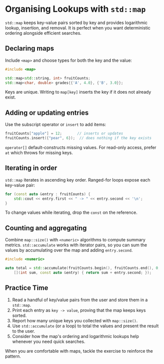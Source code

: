 # Organising Lookups with `std::map`

`std::map` keeps key-value pairs sorted by key and provides logarithmic lookup, insertion, and removal. It is perfect when you want deterministic ordering alongside efficient searches.

## Declaring maps

Include `<map>` and choose types for both the key and the value:

```cpp
#include <map>

std::map<std::string, int> fruitCounts;
std::map<char, double> grades{{'A', 4.0}, {'B', 3.0}};
```

Keys are unique. Writing to `map[key]` inserts the key if it does not already exist.

## Adding or updating entries

Use the subscript operator or `insert` to add items:

```cpp
fruitCounts["apple"] = 12;       // inserts or updates
fruitCounts.insert({"pear", 6});  // does nothing if the key exists
```

`operator[]` default-constructs missing values. For read-only access, prefer `at` which throws for missing keys.

## Iterating in order

`std::map` iterates in ascending key order. Ranged-for loops expose each key-value pair:

```cpp
for (const auto &entry : fruitCounts) {
    std::cout << entry.first << " -> " << entry.second << '\n';
}
```

To change values while iterating, drop the `const` on the reference.

## Counting and aggregating

Combine `map::size()` with `<numeric>` algorithms to compute summary metrics. `std::accumulate` works with iterator pairs, so you can sum the values by accumulating over the map and adding `entry.second`.

```cpp
#include <numeric>

auto total = std::accumulate(fruitCounts.begin(), fruitCounts.end(), 0,
    [](int sum, const auto &entry) { return sum + entry.second; });
```

## Practice Time

1. Read a handful of key/value pairs from the user and store them in a `std::map`.
2. Print each entry as `key -> value`, proving that the map keeps keys sorted.
3. Report how many unique keys you collected with `map::size()`.
4. Use `std::accumulate` (or a loop) to total the values and present the result to the user.
5. Consider how the map's ordering and logarithmic lookups help whenever you need quick searches.

When you are comfortable with maps, tackle the exercise to reinforce the pattern.
